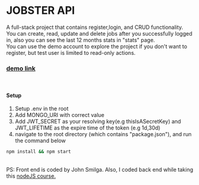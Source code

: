 ### <h1>JOBSTER API</h1>

A full-stack project that contains register,login, and CRUD functionality. <br>
You can create, read, update and delete jobs after you successfully logged in, also you can see the last 12 months stats in "stats" page. <br>
You can use the demo account to explore the project if you don't want to register, but test user is limited to read-only actions.

<a href="https://jobster-api-1yfd.onrender.com/"><h3>demo link</h3></a> <br>

#### Setup

1. Setup .env in the root <br>
2. Add MONGO_URI with correct value <br>
3. Add JWT_SECRET as your resolving key(e.g thisIsASecretKey) and JWT_LIFETIME as the expire time of the token (e.g 1d,30d) <br>
4. navigate to the root directory (which contains "package.json"), and run the command below <br>

```bash
npm install && npm start
```
<br>
PS: Front end is coded by John Smilga. Also, I coded back end while taking this <a href="https://www.udemy.com/course/nodejs-tutorial-and-projects-course/">nodeJS course.</a>
